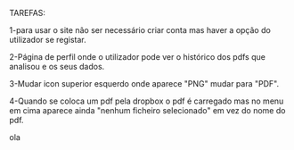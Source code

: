 
TAREFAS:

1-para usar o site não ser necessário criar conta mas haver a opção do utilizador se registar.

2-Página de perfil onde o utilizador pode ver o histórico dos pdfs que analisou e os seus dados.

3-Mudar icon superior esquerdo onde aparece "PNG" mudar para "PDF".

4-Quando se coloca um pdf pela dropbox o pdf é carregado mas no menu em cima 
aparece ainda "nenhum ficheiro selecionado" em vez do nome do pdf.

ola